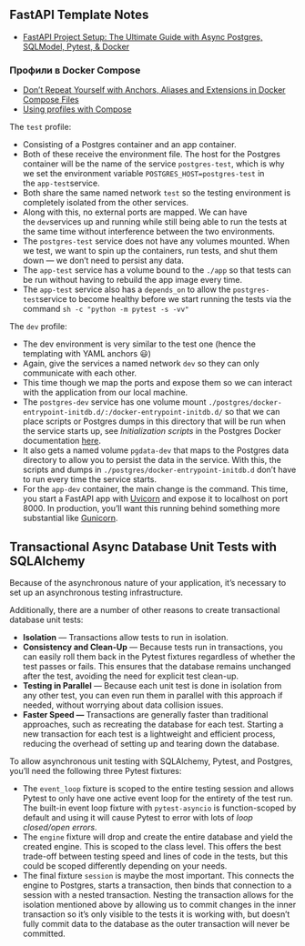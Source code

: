 ## FastAPI Template Notes

- [FastAPI Project Setup: The Ultimate Guide with Async Postgres, SQLModel, Pytest, & Docker](https://medium.com/@lawsontaylor/the-ultimate-fastapi-project-setup-fastapi-async-postgres-sqlmodel-pytest-and-docker-ed0c6afea11b)

### Профили в Docker Compose

- [Don’t Repeat Yourself with Anchors, Aliases and Extensions in Docker Compose Files](https://medium.com/@kinghuang/docker-compose-anchors-aliases-extensions-a1e4105d70bd)
- [Using profiles with Compose](https://docs.docker.com/compose/profiles/)

The `test` profile:

- Consisting of a Postgres container and an app container.
- Both of these receive the environment file. The host for the Postgres container will be the name of the service `postgres-test`, which is why we set the environment variable `POSTGRES_HOST=postgres-test` in the `app-test`service.
- Both share the same named network `test` so the testing environment is completely isolated from the other services.
- Along with this, no external ports are mapped. We can have the `dev`services up and running while still being able to run the tests at the same time without interference between the two environments.
- The `postgres-test` service does not have any volumes mounted. When we test, we want to spin up the containers, run tests, and shut them down — we don’t need to persist any data.
- The `app-test` service has a volume bound to the `./app` so that tests can be run without having to rebuild the app image every time.
- The `app-test` service also has a `depends_on` to allow the `postgres-test`service to become healthy before we start running the tests via the command `sh -c "python -m pytest -s -vv"`

The `dev` profile:

- The dev environment is very similar to the test one (hence the templating with YAML anchors 😃)
- Again, give the services a named network `dev` so they can only communicate with each other.
- This time though we map the ports and expose them so we can interact with the application from our local machine.
- The `postgres-dev` service has one volume mount `./postgres/docker-entrypoint-initdb.d/:/docker-entrypoint-initdb.d/` so that we can place scripts or Postgres dumps in this directory that will be run when the service starts up, see _Initialization scripts_ in the Postgres Docker documentation [here](https://hub.docker.com/_/postgres).
- It also gets a named volume `pgdata-dev` that maps to the Postgres data directory to allow you to persist the data in the service. With this, the scripts and dumps in `./postgres/docker-entrypoint-initdb.d` don’t have to run every time the service starts.
- For the `app-dev` container, the main change is the command. This time, you start a FastAPI app with [Uvicorn](https://www.uvicorn.org/) and expose it to localhost on port 8000. In production, you’ll want this running behind something more substantial like [Gunicorn](https://gunicorn.org/).

## Transactional Async Database Unit Tests with SQLAlchemy

Because of the asynchronous nature of your application, it’s necessary to set up an asynchronous testing infrastructure.

Additionally, there are a number of other reasons to create transactional database unit tests:

- **Isolation** — Transactions allow tests to run in isolation.
- **Consistency and Clean-Up** — Because tests run in transactions, you can easily roll them back in the Pytest fixtures regardless of whether the test passes or fails. This ensures that the database remains unchanged after the test, avoiding the need for explicit test clean-up.
- **Testing in Parallel** — Because each unit test is done in isolation from any other test, you can even run them in parallel with this approach if needed, without worrying about data collision issues.
- **Faster Speed —** Transactions are generally faster than traditional approaches, such as recreating the database for each test. Starting a new transaction for each test is a lightweight and efficient process, reducing the overhead of setting up and tearing down the database.

To allow asynchronous unit testing with SQLAlchemy, Pytest, and Postgres, you’ll need the following three Pytest fixtures:

- The `event_loop` fixture is scoped to the entire testing session and allows Pytest to only have one active event loop for the entirety of the test run. The built-in event loop fixture with `pytest-asyncio` is function-scoped by default and using it will cause Pytest to error with lots of _loop closed/open errors_.
- The `engine` fixture will drop and create the entire database and yield the created engine. This is scoped to the class level. This offers the best trade-off between testing speed and lines of code in the tests, but this could be scoped differently depending on your needs.
- The final fixture `session` is maybe the most important. This connects the engine to Postgres, starts a transaction, then binds that connection to a session with a nested transaction. Nesting the transaction allows for the isolation mentioned above by allowing us to commit changes in the inner transaction so it’s only visible to the tests it is working with, but doesn’t fully commit data to the database as the outer transaction will never be committed.
